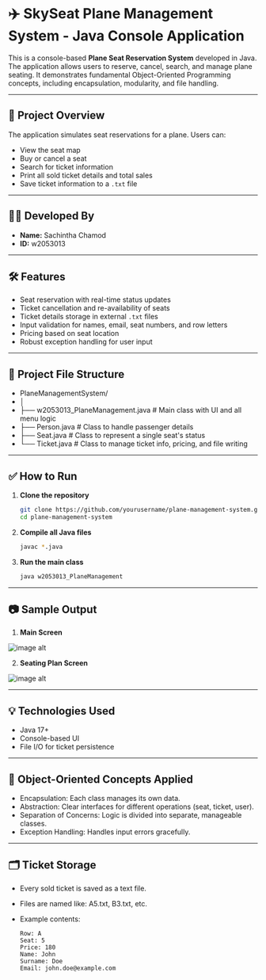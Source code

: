 # ✈️ SkySeat Plane Management System - Java Console Application

This is a console-based **Plane Seat Reservation System** developed in Java. The application allows users to reserve, cancel, search, and manage plane seating. It demonstrates fundamental Object-Oriented Programming concepts, including encapsulation, modularity, and file handling.

---

## 📌 Project Overview

The application simulates seat reservations for a plane. Users can:
- View the seat map
- Buy or cancel a seat
- Search for ticket information
- Print all sold ticket details and total sales
- Save ticket information to a `.txt` file

---

## 🧑‍💻 Developed By

- **Name:** Sachintha Chamod  
- **ID:** w2053013

---

## 🛠️ Features

- Seat reservation with real-time status updates
- Ticket cancellation and re-availability of seats
- Ticket details storage in external `.txt` files
- Input validation for names, email, seat numbers, and row letters
- Pricing based on seat location
- Robust exception handling for user input

---

## 🧩 Project File Structure

- PlaneManagementSystem/
- │
- ├── w2053013_PlaneManagement.java # Main class with UI and all menu logic
- ├── Person.java # Class to handle passenger details
- ├── Seat.java # Class to represent a single seat's status
- └── Ticket.java # Class to manage ticket info, pricing, and file writing

---

## ✅ How to Run

1. **Clone the repository**
   ```bash
   git clone https://github.com/yourusername/plane-management-system.git
   cd plane-management-system

2. **Compile all Java files**

   ```bash
   javac *.java

3. **Run the main class**

   ```bash
   java w2053013_PlaneManagement

---

## 📷 Sample Output

1.  **Main Screen**

![image alt](https://github.com/Sachith-Piyathunga/SkySeat-Plane-Management-Application/blob/b5967fb9b71e33d0b30a70ac05632cb8c7777774/Image/Screenshot_20250616_060036.png)

2. **Seating Plan Screen**

![image alt](https://github.com/Sachith-Piyathunga/SkySeat-Plane-Management-Application/blob/a111cd45596b1dc13c40afd9b94d4babf62c1a11/Image/Screenshot_20250616_060103.png)

---

## 💡 Technologies Used

- Java 17+
- Console-based UI
- File I/O for ticket persistence

---

## 🧠 Object-Oriented Concepts Applied

- Encapsulation: Each class manages its own data.
- Abstraction: Clear interfaces for different operations (seat, ticket, user).
- Separation of Concerns: Logic is divided into separate, manageable classes.
- Exception Handling: Handles input errors gracefully.

---

## 🗂️ Ticket Storage

- Every sold ticket is saved as a text file.
- Files are named like: A5.txt, B3.txt, etc.
- Example contents:

   ```
   Row: A
   Seat: 5
   Price: 180
   Name: John
   Surname: Doe
   Email: john.doe@example.com
